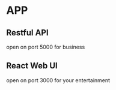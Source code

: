 # APP
## Restful API
open on port 5000 for business

## React Web UI
open on port 3000 for your entertainment
